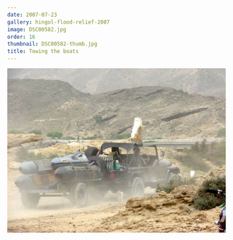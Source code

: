 ```yaml
---
date: 2007-07-23
gallery: hingol-flood-relief-2007
image: DSC00582.jpg
order: 16
thumbnail: DSC00582-thumb.jpg
title: Towing the boats
---
```


![Towing the boats](./DSC00582.jpg)